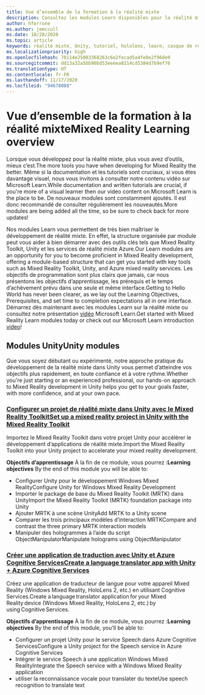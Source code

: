 ```yaml
---
title: Vue d’ensemble de la formation à la réalité mixte
description: Consultez les modules Learn disponibles pour la réalité mixte.
author: hferrone
ms.author: jemccull
ms.date: 10/28/2020
ms.topic: article
keywords: réalité mixte, Unity, tutoriel, hololens, learn, casque de réalité mixte, casque windows mixed reality, casque de réalité virtuelle, qu’est-ce que la réalité virtuelle, qu’est-ce que la réalité augmentée, MRTK, mixed reality toolkit, traduction linguistique, Azure, Azure Cognitive Services
ms.localizationpriority: high
ms.openlocfilehash: 70114e25003368263c6e2fecad5a4fe8e2f96de0
ms.sourcegitcommit: dd13a32a5bb90bd53eeeea8214cd5384d7b9ef76
ms.translationtype: HT
ms.contentlocale: fr-FR
ms.lasthandoff: 11/17/2020
ms.locfileid: "94678088"
---
```

# <a name="mixed-reality-learning-overview"></a><span data-ttu-id="d923d-104">Vue d’ensemble de la formation à la réalité mixte</span><span class="sxs-lookup"><span data-stu-id="d923d-104">Mixed Reality Learning overview</span></span>

<span data-ttu-id="d923d-105">Lorsque vous développez pour la réalité mixte, plus vous avez d’outils, mieux c’est.</span><span class="sxs-lookup"><span data-stu-id="d923d-105">The more tools you have when developing for Mixed Reality the better.</span></span> <span data-ttu-id="d923d-106">Même si la documentation et les tutoriels sont cruciaux, si vous êtes davantage visuel, nous vous invitons à consulter notre contenu vidéo sur Microsoft Learn.</span><span class="sxs-lookup"><span data-stu-id="d923d-106">While documentation and written tutorials are crucial, if you're more of a visual learner then our video content on Microsoft Learn is the place to be.</span></span> <span data-ttu-id="d923d-107">De nouveaux modules sont constamment ajoutés. Il est donc recommandé de consulter régulièrement les nouveautés.</span><span class="sxs-lookup"><span data-stu-id="d923d-107">More modules are being added all the time, so be sure to check back for more updates!</span></span>

<span data-ttu-id="d923d-108">Nos modules Learn vous permettent de très bien maîtriser le développement de réalité mixte. En effet, la structure organisée par module peut vous aider à bien démarrer avec des outils clés tels que Mixed Reality Toolkit, Unity et les services de réalité mixte Azure.</span><span class="sxs-lookup"><span data-stu-id="d923d-108">Our Learn modules are an opportunity for you to become proficient in Mixed Reality development, offering a module-based structure that can get you started with key tools such as Mixed Reality Toolkit, Unity, and Azure mixed reality services.</span></span> <span data-ttu-id="d923d-109">Les objectifs de programmation sont plus clairs que jamais, car nous présentons les objectifs d’apprentissage, les prérequis et le temps d’achèvement prévu dans une seule et même interface.</span><span class="sxs-lookup"><span data-stu-id="d923d-109">Getting to Hello World has never been clearer, as we lay out the Learning Objectives, Prerequisites, and set time to completion expectations all in one interface.</span></span> <span data-ttu-id="d923d-110">Démarrez dès maintenant avec les modules Learn sur la réalité mixte ou consultez notre présentation [vidéo](https://channel9.msdn.com/Blogs/One-Dev-Minute/What-is-Microsoft-Learn) Microsoft Learn.</span><span class="sxs-lookup"><span data-stu-id="d923d-110">Get started with Mixed Reality Learn modules today or check out our Microsoft Learn introduction [video](https://channel9.msdn.com/Blogs/One-Dev-Minute/What-is-Microsoft-Learn)!</span></span>

## <a name="unity-modules"></a><span data-ttu-id="d923d-111">Modules Unity</span><span class="sxs-lookup"><span data-stu-id="d923d-111">Unity modules</span></span>

<span data-ttu-id="d923d-112">Que vous soyez débutant ou expérimenté, notre approche pratique du développement de la réalité mixte dans Unity vous permet d’atteindre vos objectifs plus rapidement, en toute confiance et à votre rythme.</span><span class="sxs-lookup"><span data-stu-id="d923d-112">Whether you're just starting or an experienced professional, our hands-on approach to Mixed Reality development in Unity helps you get to your goals faster, with more confidence, and at your own pace.</span></span>

### <a name="set-up-a-mixed-reality-project-in-unity-with-the-mixed-reality-toolkit"></a>[<span data-ttu-id="d923d-113">Configurer un projet de réalité mixte dans Unity avec le Mixed Reality Toolkit</span><span class="sxs-lookup"><span data-stu-id="d923d-113">Set up a mixed reality project in Unity with the Mixed Reality Toolkit</span></span>](https://docs.microsoft.com/learn/modules/mixed-reality-toolkit-project-unity/)

<span data-ttu-id="d923d-114">Importez le Mixed Reality Toolkit dans votre projet Unity pour accélérer le développement d’applications de réalité mixte.</span><span class="sxs-lookup"><span data-stu-id="d923d-114">Import the Mixed Reality Toolkit into your Unity project to accelerate your mixed reality development.</span></span>

<span data-ttu-id="d923d-115">**Objectifs d’apprentissage** À la fin de ce module, vous pourrez :</span><span class="sxs-lookup"><span data-stu-id="d923d-115">**Learning objectives** By the end of this module you will be able to:</span></span>

* <span data-ttu-id="d923d-116">Configurer Unity pour le développement Windows Mixed Reality</span><span class="sxs-lookup"><span data-stu-id="d923d-116">Configure Unity for Windows Mixed Reality Development</span></span>
* <span data-ttu-id="d923d-117">Importer le package de base du Mixed Reality Toolkit (MRTK) dans Unity</span><span class="sxs-lookup"><span data-stu-id="d923d-117">Import the Mixed Reality Toolkit (MRTK) foundation package into Unity</span></span>
* <span data-ttu-id="d923d-118">Ajouter MRTK à une scène Unity</span><span class="sxs-lookup"><span data-stu-id="d923d-118">Add MRTK to a Unity scene</span></span>
* <span data-ttu-id="d923d-119">Comparer les trois principaux modèles d’interaction MRTK</span><span class="sxs-lookup"><span data-stu-id="d923d-119">Compare and contrast the three primary MRTK interaction models</span></span>
* <span data-ttu-id="d923d-120">Manipuler des hologrammes à l’aide du script ObjectManipulator</span><span class="sxs-lookup"><span data-stu-id="d923d-120">Manipulate holograms using ObjectManipulator</span></span>

### <a name="create-a-language-translator-app-with-unity--azure-cognitive-services"></a>[<span data-ttu-id="d923d-121">Créer une application de traduction avec Unity et Azure Cognitive Services</span><span class="sxs-lookup"><span data-stu-id="d923d-121">Create a language translator app with Unity + Azure Cognitive Services</span></span>](https://docs.microsoft.com/learn/modules/create-language-translator-mixed-reality-application-unity-azure-cognitive-services/)

<span data-ttu-id="d923d-122">Créez une application de traducteur de langue pour votre appareil Mixed Reality (Windows Mixed Reality, HoloLens 2, etc.) en utilisant Cognitive Services.</span><span class="sxs-lookup"><span data-stu-id="d923d-122">Create a language translator application for your Mixed Reality device (Windows Mixed Reality, HoloLens 2, etc.) by using Cognitive Services.</span></span>

<span data-ttu-id="d923d-123">**Objectifs d’apprentissage** À la fin de ce module, vous pourrez :</span><span class="sxs-lookup"><span data-stu-id="d923d-123">**Learning objectives** By the end of this module, you'll be able to:</span></span>

* <span data-ttu-id="d923d-124">Configurer un projet Unity pour le service Speech dans Azure Cognitive Services</span><span class="sxs-lookup"><span data-stu-id="d923d-124">Configure a Unity project for the Speech service in Azure Cognitive Services</span></span>
* <span data-ttu-id="d923d-125">Intégrer le service Speech à une application Windows Mixed Reality</span><span class="sxs-lookup"><span data-stu-id="d923d-125">Integrate the Speech service with a Windows Mixed Reality application</span></span>
* <span data-ttu-id="d923d-126">utiliser la reconnaissance vocale pour translater du texte</span><span class="sxs-lookup"><span data-stu-id="d923d-126">Use speech recognition to translate text</span></span>
